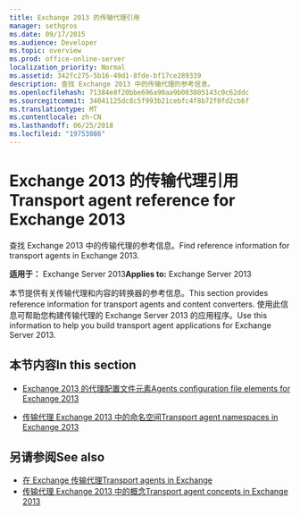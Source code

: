 ```yaml
---
title: Exchange 2013 的传输代理引用
manager: sethgros
ms.date: 09/17/2015
ms.audience: Developer
ms.topic: overview
ms.prod: office-online-server
localization_priority: Normal
ms.assetid: 342fc275-5b16-49d1-8fde-bf17ce289339
description: 查找 Exchange 2013 中的传输代理的参考信息。
ms.openlocfilehash: 71384e8f20bbe696a90aa9b003805143c0c62ddc
ms.sourcegitcommit: 34041125dc8c5f993b21cebfc4f8b72f0fd2cb6f
ms.translationtype: MT
ms.contentlocale: zh-CN
ms.lasthandoff: 06/25/2018
ms.locfileid: "19753086"
---
```

# <a name="transport-agent-reference-for-exchange-2013"></a><span data-ttu-id="d9006-103">Exchange 2013 的传输代理引用</span><span class="sxs-lookup"><span data-stu-id="d9006-103">Transport agent reference for Exchange 2013</span></span>

<span data-ttu-id="d9006-104">查找 Exchange 2013 中的传输代理的参考信息。</span><span class="sxs-lookup"><span data-stu-id="d9006-104">Find reference information for transport agents in Exchange 2013.</span></span>
  
<span data-ttu-id="d9006-105">**适用于：** Exchange Server 2013</span><span class="sxs-lookup"><span data-stu-id="d9006-105">**Applies to:** Exchange Server 2013</span></span> 
  
<span data-ttu-id="d9006-106">本节提供有关传输代理和内容的转换器的参考信息。</span><span class="sxs-lookup"><span data-stu-id="d9006-106">This section provides reference information for transport agents and content converters.</span></span> <span data-ttu-id="d9006-107">使用此信息可帮助您构建传输代理的 Exchange Server 2013 的应用程序。</span><span class="sxs-lookup"><span data-stu-id="d9006-107">Use this information to help you build transport agent applications for Exchange Server 2013.</span></span>
  
## <a name="in-this-section"></a><span data-ttu-id="d9006-108">本节内容</span><span class="sxs-lookup"><span data-stu-id="d9006-108">In this section</span></span>

- [<span data-ttu-id="d9006-109">Exchange 2013 的代理配置文件元素</span><span class="sxs-lookup"><span data-stu-id="d9006-109">Agents configuration file elements for Exchange 2013</span></span>](agents-configuration-file-elements-for-exchange-2013.md)
    
- [<span data-ttu-id="d9006-110">传输代理 Exchange 2013 中的命名空间</span><span class="sxs-lookup"><span data-stu-id="d9006-110">Transport agent namespaces in Exchange 2013</span></span>](transport-agent-namespaces-in-exchange-2013.md)
    
## <a name="see-also"></a><span data-ttu-id="d9006-111">另请参阅</span><span class="sxs-lookup"><span data-stu-id="d9006-111">See also</span></span>

- [<span data-ttu-id="d9006-112">在 Exchange 传输代理</span><span class="sxs-lookup"><span data-stu-id="d9006-112">Transport agents in Exchange</span></span>](transport-agents-in-exchange-2013.md)
- [<span data-ttu-id="d9006-113">传输代理 Exchange 2013 中的概念</span><span class="sxs-lookup"><span data-stu-id="d9006-113">Transport agent concepts in Exchange 2013</span></span>](transport-agent-concepts-in-exchange-2013.md)

